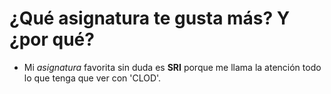 # ¿Qué asignatura te gusta más? Y ¿por qué? 

- Mi _asignatura_ favorita sin duda es **SRI** porque me llama la atención todo lo que tenga que ver con 'CLOD'.  
